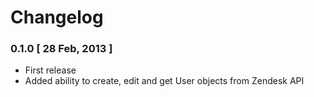 Changelog
================

### 0.1.0 [ 28 Feb, 2013 ]
- First release
- Added ability to create, edit and get User objects from Zendesk API